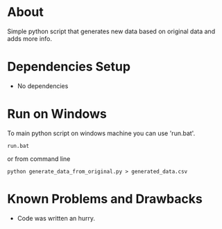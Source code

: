 About
=====
Simple python script that generates new data based on original data and adds more info.

Dependencies Setup
==================
* No dependencies

Run on Windows
==============
To main python script on windows machine you can use 'run.bat'.
```
run.bat
```	
or from command line

```	
python generate_data_from_original.py > generated_data.csv
```	

Known Problems and Drawbacks
============================
* Code was written an hurry.
